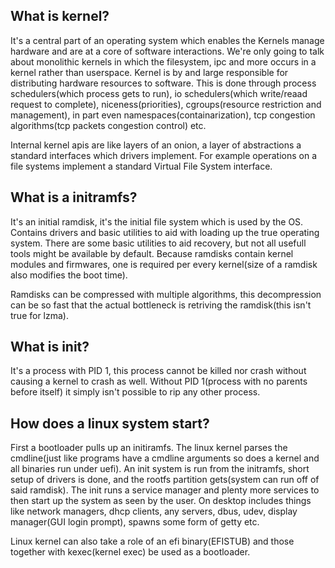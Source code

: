 What is kernel?
---------------
It's a central part of an operating system which enables the
Kernels manage hardware and are at a core of software interactions.
We're only going to talk about monolithic kernels in which the filesystem, ipc and more occurs in a kernel rather than userspace.
Kernel is by and large responsible for distributing hardware resources to software.
This is done through process schedulers(which process gets to run), io schedulers(which write/reaad request to complete), niceness(priorities), cgroups(resource restriction and management), in part even namespaces(containarization), tcp congestion algorithms(tcp packets congestion control) etc.

Internal kernel apis are like layers of an onion, a layer of abstractions a standard interfaces which drivers implement.
For example operations on a file systems implement a standard Virtual File System interface.

What is a initramfs?
--------------------
It's an initial ramdisk, it's the initial file system which is used by the OS.
Contains drivers and basic utilities to aid with loading up the true operating system.
There are some basic utilities to aid recovery, but not all usefull tools might be available by default.
Because ramdisks contain kernel modules and firmwares, one is required per every kernel(size of a ramdisk also modifies the boot time).

Ramdisks can be compressed with multiple algorithms, this decompression can be so fast that the actual bottleneck is retriving the ramdisk(this isn't true for lzma).

What is init?
-------------
It's a process with PID 1, this process cannot be killed nor crash without causing a kernel to crash as well.
Without PID 1(process with no parents before itself) it simply isn't possible to rip any other process.

How does a linux system start?
------------------------------
First a bootloader pulls up an initiramfs.
The linux kernel parses the cmdline(just like programs have a cmdline arguments so does a kernel and all binaries run under uefi).
An init system is run from the initramfs, short setup of drivers is done, and the rootfs partition gets(system can run off of said ramdisk).
The init runs a service manager and plenty more services to then start up the system as seen by the user.
On desktop includes things like network managers, dhcp clients, any servers, dbus, udev, display manager(GUI login prompt), spawns some form of getty etc.

Linux kernel can also take a role of an efi binary(EFISTUB) and those together with kexec(kernel exec) be used as a bootloader.



